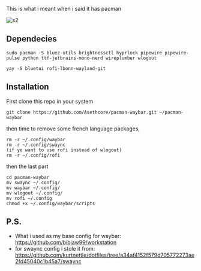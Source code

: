 This is what i meant when i said it has pacman

![s2](https://github.com/user-attachments/assets/7ab84a8b-bd49-4231-aed1-8783dd0a86b7)

## Dependecies
```
sudo pacman -S bluez-utils brightnessctl hyprlock pipewire pipewire-pulse python ttf-jetbrains-mono-nerd wireplumber wlogout
```
```
yay -S bluetui rofi-lbonn-wayland-git
```
## Installation
First clone this repo in your system
```
git clone https://github.com/Asethcore/pacman-waybar.git ~/pacman-waybar
```
then time to remove some french language packages,
```
rm -r ~/.config/waybar
rm -r ~/.config/swaync
(if ye want to use rofi instead of wlogout)
rm -r ~/.config/rofi
```
then the last part
```
cd pacman-waybar
mv swaync ~/.config/
mv waybar ~/.config/
mv wlogout ~/.config/
mv rofi ~/.config
chmod +x ~/.config/waybar/scripts
```

## P.S.
* What i used as my base config for waybar: https://github.com/bibjaw99/workstation
* for swaync config i stole it from: https://github.com/kurtnettle/dotfiles/tree/a34af4152f579d705772273ae2fd45040c1b45a7/swaync

